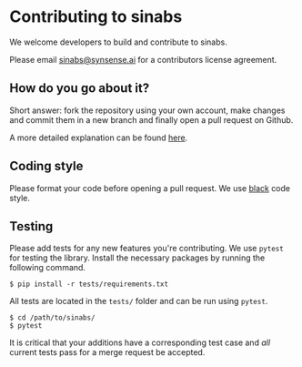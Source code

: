 # Contributing to sinabs

We welcome developers to build and contribute to sinabs.

Please email sinabs@synsense.ai for a contributors license agreement. 


## How do you go about it?

Short answer: fork the repository using your own account, make changes and commit them in a new branch and finally open a pull request on Github.

A more detailed explanation can be found [here](https://docs.github.com/en/pull-requests/collaborating-with-pull-requests).

## Coding style

Please format your code before opening a pull request. We use [black](https://black.readthedocs.io/en/stable/index.html) code style. 

## Testing

Please add tests for any new features you're contributing. We use `pytest` for testing the library. 
Install the necessary packages by running the following command.

```
$ pip install -r tests/requirements.txt
```

All tests are located in the `tests/` folder and can be run using `pytest`.

```
$ cd /path/to/sinabs/
$ pytest
```

It is critical that your additions have a corresponding test case and *all* current tests pass for a merge request be accepted.